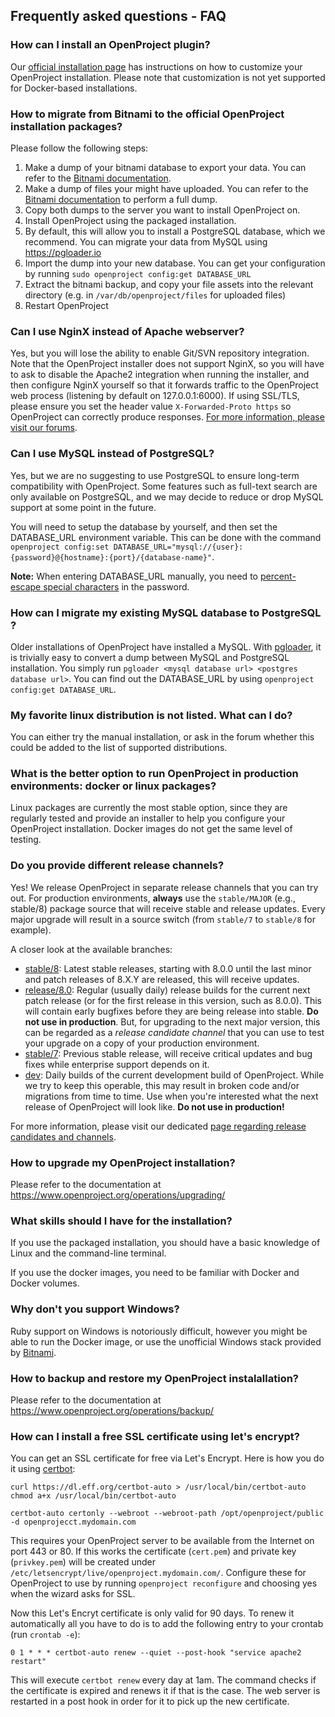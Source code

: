 ## Frequently asked questions - FAQ

### How can I install an OpenProject plugin?

Our [official installation page][install-page] has instructions on how to customize your OpenProject installation.
Please note that customization is not yet supported for Docker-based installations.

[install-page]: https://www.openproject.org/download-and-installation/

### How to migrate from Bitnami to the official OpenProject installation packages?

Please follow the following steps:
1. Make a dump of your bitnami database to export your data. You can refer to the [Bitnami documentation][bitnami-mysql].
1. Make a dump of files your might have uploaded. You can refer to the [Bitnami documentation][bitnami-backup] to perform a full dump.
1. Copy both dumps to the server you want to install OpenProject on.
1. Install OpenProject using the packaged installation.
1. By default, this will allow you to install a PostgreSQL database, which we recommend. You can migrate your data from MySQL using https://pgloader.io
1. Import the dump into your new database. You can get your configuration by running `sudo openproject config:get DATABASE_URL`
1. Extract the bitnami backup, and copy your file assets into the relevant directory (e.g. in `/var/db/openproject/files` for uploaded files)
1. Restart OpenProject

[bitnami-mysql]: https://docs.bitnami.com/installer/components/mysql/
[bitnami-backup]: https://docs.bitnami.com/installer/apps/openproject/

### Can I use NginX instead of Apache webserver?

Yes, but you will lose the ability to enable Git/SVN repository integration. Note that the OpenProject installer does not support NginX, so you will have to ask to disable the Apache2 integration when running the installer, and then configure NginX yourself so that it forwards traffic to the OpenProject web process (listening by default on 127.0.0.1:6000). If using SSL/TLS, please ensure you set the header value `X-Forwarded-Proto https` so OpenProject can correctly produce responses. [For more information, please visit our forums](https://community.openproject.com/projects/openproject/boards).

### Can I use MySQL instead of PostgreSQL?

Yes, but we are no suggesting to use PostgreSQL to ensure long-term compatibility with OpenProject. Some features such as full-text search are only available on PostgreSQL, and we may decide to reduce or drop MySQL support at some point in the future.

You will need to setup the database by yourself, and then set the DATABASE_URL environment variable.
This can be done with the command `openproject config:set DATABASE_URL="mysql://{user}:{password}@{hostname}:{port}/{database-name}"`.

**Note:** When entering DATABASE_URL manually, you need to [percent-escape special characters](https://developer.mozilla.org/en-US/docs/Glossary/percent-encoding) in the password.

### How can I migrate my existing MySQL database to PostgreSQL ?

Older installations of OpenProject have installed a MySQL. With [pgloader](https://pgloader.io), it is trivially easy to convert a dump between MySQL and PostgreSQL installation. You simply run `pgloader <mysql database url> <postgres database url>`. You can find out the DATABASE_URL by using `openproject config:get DATABASE_URL`.

### My favorite linux distribution is not listed. What can I do?

You can either try the manual installation, or ask in the forum whether this could be added to the list of supported distributions.

### What is the better option to run OpenProject in production environments: docker or linux packages?

Linux packages are currently the most stable option, since they are regularly tested and provide an installer to help you configure your OpenProject installation. Docker images do not get the same level of testing.

### Do you provide different release channels?

Yes! We release OpenProject in separate release channels that you can try out. For production environments, **always** use the `stable/MAJOR`  (e.g., stable/8) package source that will receive stable and release updates. Every major upgrade will result in a source switch (from `stable/7` to `stable/8` for example).

A closer look at the available branches:

* [stable/8](https://packager.io/gh/opf/openproject-ce/refs/stable/8): Latest stable releases, starting with 8.0.0 until the last minor and patch releases of 8.X.Y are released, this will receive updates.
* [release/8.0](https://packager.io/gh/opf/openproject-ce/refs/release/8.0): Regular (usually daily) release builds for the current next patch release (or for the first release in this version, such as 8.0.0). This will contain early bugfixes before they are being release into stable. **Do not use in production**. But, for upgrading to the next major version, this can be regarded as a _release candidate channel_ that you can use to test your upgrade on a copy of your production environment.
* [stable/7](https://packager.io/gh/opf/openproject-ce/refs/stable/7): Previous stable release, will receive critical updates and bug fixes while enterprise support depends on it.
* [dev](https://packager.io/gh/opf/openproject-ce/refs/dev): Daily builds of the current development build of OpenProject. While we try to keep this operable, this may result in broken code and/or migrations from time to time. Use when you're interested what the next release of OpenProject will look like. **Do not use in production!**

For more information, please visit our dedicated [page regarding release candidates and channels](https://www.openproject.org/download-and-installation/release-candidate/).

### How to upgrade my OpenProject installation?

Please refer to the documentation at https://www.openproject.org/operations/upgrading/

### What skills should I have for the installation?

If you use the packaged installation, you should have a basic knowledge of Linux and the command-line terminal.

If you use the docker images, you need to be familiar with Docker and Docker volumes.

### Why don't you support Windows?

Ruby support on Windows is notoriously difficult, however you might be able to run the Docker image, or use the unofficial Windows stack provided by [Bitnami](https://bitnami.com/stack/openproject/installer).

### How to backup and restore my OpenProject instalallation?

Please refer to the documentation at https://www.openproject.org/operations/backup/

### How can I install a free SSL certificate using let's encrypt?

You can get an SSL certificate for free via Let's Encrypt.
Here is how you do it using [certbot](https://github.com/certbot/certbot):

    curl https://dl.eff.org/certbot-auto > /usr/local/bin/certbot-auto
    chmod a+x /usr/local/bin/certbot-auto

    certbot-auto certonly --webroot --webroot-path /opt/openproject/public -d openprojecct.mydomain.com

This requires your OpenProject server to be available from the Internet on port 443 or 80.
If this works the certificate (`cert.pem`) and private key (`privkey.pem`) will be created under `/etc/letsencrypt/live/openproject.mydomain.com/`. Configure these for OpenProject to use by running `openproject reconfigure` and choosing yes when the wizard asks for SSL.

Now this Let's Encryt certificate is only valid for 90 days. To renew it automatically all you have to do is to add the following entry to your crontab (run `crontab -e`):

    0 1 * * * certbot-auto renew --quiet --post-hook "service apache2 restart"

This will execute `certbot renew` every day at 1am. The command checks if the certificate is expired and renews it if that is the case. The web server is restarted in a post hook in order for it to pick up the new certificate.
